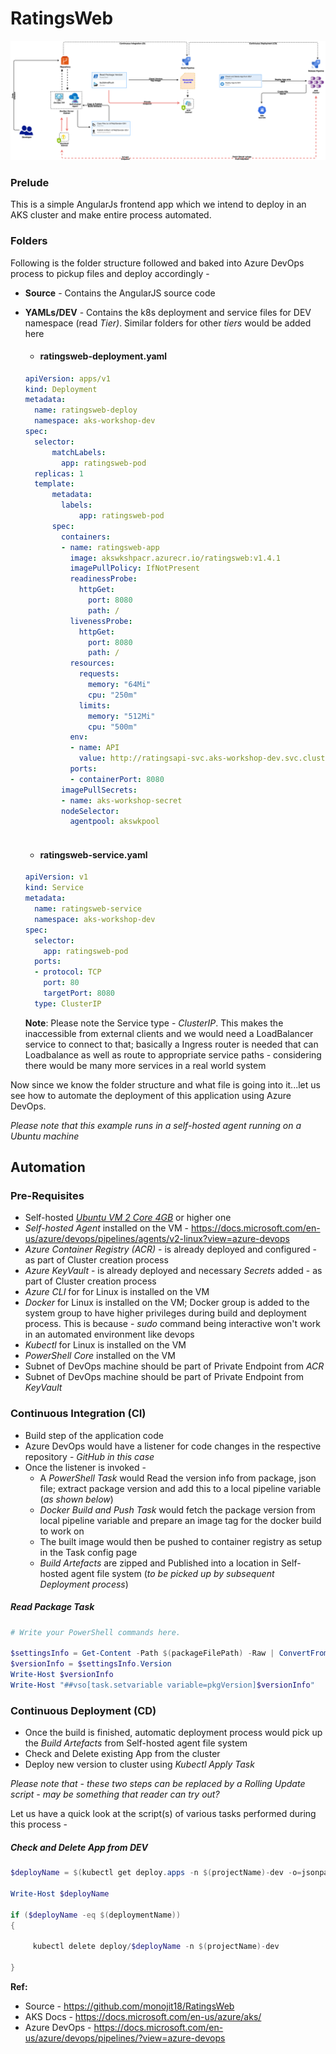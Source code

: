 # RatingsWeb

 ![](./Assets/AKS-Ref-Achitecture-App-Deployments.png)



### Prelude

This is a simple AngularJs frontend app which we intend to deploy in an AKS cluster and make entire process automated.

### Folders

Following is the folder structure followed and baked into Azure DevOps process to pickup files and deploy accordingly -

- **Source** - Contains the AngularJS source code

- **YAMLs/DEV** - Contains the k8s deployment and service files for DEV namespace (read *Tier)*. Similar folders for other *tiers* would be added here

  

  - #### ratingsweb-deployment.yaml

  ```yaml
  apiVersion: apps/v1
  kind: Deployment
  metadata:
    name: ratingsweb-deploy
    namespace: aks-workshop-dev
  spec:
    selector:
        matchLabels:
          app: ratingsweb-pod
    replicas: 1
    template:
        metadata:
          labels:
              app: ratingsweb-pod
        spec:
          containers:
          - name: ratingsweb-app
            image: akswkshpacr.azurecr.io/ratingsweb:v1.4.1
            imagePullPolicy: IfNotPresent
            readinessProbe:
              httpGet:
                port: 8080
                path: /
            livenessProbe:
              httpGet:
                port: 8080
                path: /
            resources:
              requests:
                memory: "64Mi"
                cpu: "250m"
              limits:
                memory: "512Mi"
                cpu: "500m"
            env:
            - name: API
              value: http://ratingsapi-svc.aks-workshop-dev.svc.cluster.local
            ports:
            - containerPort: 8080
          imagePullSecrets:
          - name: aks-workshop-secret
          nodeSelector:
            agentpool: akswkpool
            
  ```

  

  - #### ratingsweb-service.yaml

  ```yaml
  apiVersion: v1
  kind: Service
  metadata:
    name: ratingsweb-service
    namespace: aks-workshop-dev
  spec:
    selector:
      app: ratingsweb-pod
    ports:
    - protocol: TCP
      port: 80
      targetPort: 8080
    type: ClusterIP
  ```

  **Note**: Please note the Service type - *ClusterIP*. This makes the inaccessible from external clients and we would need a LoadBalancer service to connect to that; basically a Ingress router is needed that can Loadbalance as well as route to appropriate service paths - considering there would be many more services in a real world system

Now since we know the folder structure and what file is going into it...let us see how to automate the deployment of this application using Azure DevOps.

*Please note that this example runs in a self-hosted agent running on a Ubuntu machine*

## Automation

### Pre-Requisites

- Self-hosted *<u>Ubuntu VM 2 Core 4GB</u>* or higher one
- *Self-hosted Agent* installed on the VM - https://docs.microsoft.com/en-us/azure/devops/pipelines/agents/v2-linux?view=azure-devops
- *Azure Container Registry (ACR)* - is already deployed and configured - as part of Cluster creation process
- *Azure KeyVault* - is already deployed and necessary *Secrets* added - as part of Cluster creation process
- *Azure CLI* for for Linux is installed on the VM
- *Docker* for Linux is installed on the VM; Docker group is added to the system group to have higher privileges during build and deployment process. This is because - *sudo* command being interactive won't work in an automated environment like devops
- *Kubectl* for Linux is installed on the VM
- *PowerShell Core* installed on the VM
- Subnet of DevOps machine should be part of Private Endpoint from *ACR*
- Subnet of DevOps machine should be part of Private Endpoint from *KeyVault*

### Continuous Integration (CI)

- Build step of the application code
- Azure DevOps would have a listener for code changes in the respective repository - *GitHub in this case*
- Once the listener is invoked -
  - A *PowerShell Task* would Read the version info from package, json file; extract package version and add this to a local pipeline variable (*as shown below*)
  - *Docker Build and Push Task* would fetch the package version from local pipeline variable and prepare an image tag for  the docker build to work on
  - The built image would then be pushed to container registry as setup in the Task config page
  - *Build Artefacts* are zipped and Published into a location in Self-hosted agent file system (*to be picked up by subsequent Deployment process*)

##### Read Package Task

```powershell
# Write your PowerShell commands here.

$settingsInfo = Get-Content -Path $(packageFilePath) -Raw | ConvertFrom-Json
$versionInfo = $settingsInfo.Version
Write-Host $versionInfo
Write-Host "##vso[task.setvariable variable=pkgVersion]$versionInfo"

```



### Continuous Deployment (CD)

- Once the build is finished, automatic deployment process would pick up the *Build Artefacts* from Self-hosted agent file system
- Check and Delete existing App from the cluster
- Deploy new version to cluster using *Kubectl Apply Task*

*Please note that - these two steps can be replaced by a Rolling Update script - may be something that reader can try out?*

Let us have a quick look at the script(s) of various tasks performed during this process -

##### Check and Delete App from DEV

```powershell
$deployName = $(kubectl get deploy.apps -n $(projectName)-dev -o=jsonpath="{.items[?(@.metadata.name==$(deploymentName))].metadata.name}")

Write-Host $deployName

if ($deployName -eq $(deploymentName))
{
    
     kubectl delete deploy/$deployName -n $(projectName)-dev

}
```



**Ref:**

- Source - https://github.com/monojit18/RatingsWeb
- AKS Docs - https://docs.microsoft.com/en-us/azure/aks/
- Azure DevOps - https://docs.microsoft.com/en-us/azure/devops/pipelines/?view=azure-devops